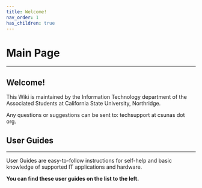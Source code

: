 ```yaml
---
title: Welcome!
nav_order: 1
has_children: true
---
```

# Main Page
-------------------
## Welcome!
This Wiki is maintained by the Information Technology department of the Associated Students at California State University, Northridge.

Any questions or suggestions can be sent to: techsupport at csunas dot org.

## User Guides
------------------
User Guides are easy-to-follow instructions for self-help and basic knowledge of supported IT applications and hardware.

**You can find these user guides on the list to the left.**